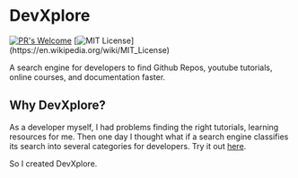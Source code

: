 # DevXplore 

[![PR's Welcome](https://img.shields.io/badge/PRs-welcome-brightgreen.svg?style=flat)](https://github.com/suvansh-rana/developer-search/issues/new)
[![MIT License](https://img.shields.io/apm/l/atomic-design-ui.svg?)](https://en.wikipedia.org/wiki/MIT_License)

A search engine for developers to find Github Repos, youtube tutorials, online courses, and documentation faster.

## Why DevXplore?

As a developer myself, I had problems finding the right tutorials, learning resources for me. Then one day I thought what if a search engine classifies its search into several categories for developers. Try it out [here](https://devxplore.herokuapp.com/).

So I created DevXplore.